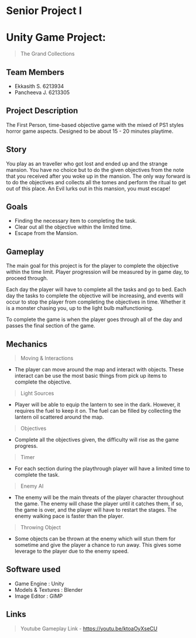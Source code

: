 # Senior Project I

# Unity Game Project: 
> The Grand Collections

## Team Members 
* Ekkasith S. 6213934 
* Pancheeva J. 6213305 

## Project Description 
The First Person, time-based objective game with the mixed of PS1 styles horror game aspects. 
Designed to be about 15 - 20 minutes playtime. 

## Story
You play as an traveller who got lost and ended up and the strange mansion. You have no choice but to do the given objectives from the note that you received after you woke up in the mansion. The only way forward is to do the objectives and collects all the tomes and perform the ritual to get out of this place. An Evil lurks out in this mansion, you must escape!

## Goals
* Finding the necessary item to completing the task.
* Clear out all the objective within the limited time.
* Escape from the Mansion.

## Gameplay
The main goal for this project is for the player to complete the objective within the time limit. Player progression will be measured by in game day, to proceed through.

Each day the player will have to complete all the tasks and go to bed. Each day the tasks to complete the objective will be increasing, and events will occur to stop the player from completing the objectives in time. Whether it is a monster chasing you, up to the light bulb malfunctioning. 

To complete the game is when the player goes through all of the day and passes the final section of the game.

## Mechanics
> Moving & Interactions
* The player can move around the map and interact with objects. These interact can be use the most basic things from pick up items to complete the objective.

>Light Sources
* Player will be able to equip the lantern to see in the dark. However, it requires the fuel to keep it on. The fuel can be filled by collecting the lantern oil scattered around the map.

>Objectives
* Complete all the objectives given, the difficulty will rise as the game progress.

>Timer
* For each section during the playthrough player will have a limited time to complete the task.

>Enemy AI
* The enemy will be the main threats of the player character throughout the game. The enemy will chase the player until it catches them, if so, the game is over, and the player will have to restart the stages. The enemy walking pace is faster than the player.

>Throwing Object
* Some objects can be thrown at the enemy which will stun them for sometime and give the player a chance to run away. This gives some leverage to the player due to the enemy speed.


## Software used
* Game Engine : Unity
* Models & Textures : Blender
* Image Editor : GIMP


## Links 
> Youtube Gameplay Link - https://youtu.be/ktoaOyXseCU
